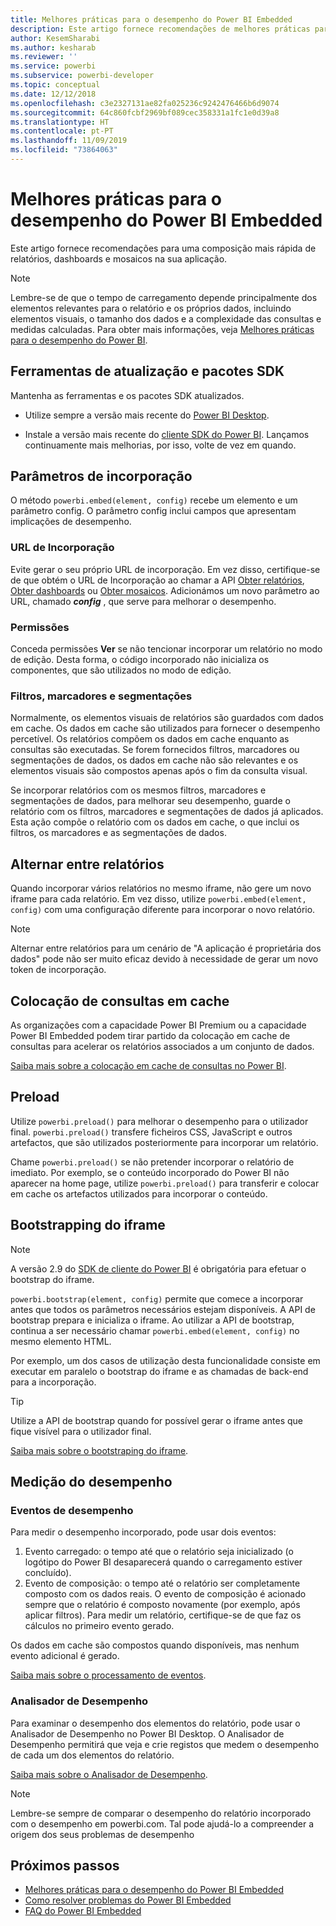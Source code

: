 ```yaml
---
title: Melhores práticas para o desempenho do Power BI Embedded
description: Este artigo fornece recomendações de melhores práticas para a análise incorporada
author: KesemSharabi
ms.author: kesharab
ms.reviewer: ''
ms.service: powerbi
ms.subservice: powerbi-developer
ms.topic: conceptual
ms.date: 12/12/2018
ms.openlocfilehash: c3e2327131ae82fa025236c9242476466b6d9074
ms.sourcegitcommit: 64c860fcbf2969bf089cec358331a1fc1e0d39a8
ms.translationtype: HT
ms.contentlocale: pt-PT
ms.lasthandoff: 11/09/2019
ms.locfileid: "73864063"
---
```

# <a name="power-bi-embedded-performance-best-practices"></a>Melhores práticas para o desempenho do Power BI Embedded

Este artigo fornece recomendações para uma composição mais rápida de relatórios, dashboards e mosaicos na sua aplicação.

> [!Note]
> Lembre-se de que o tempo de carregamento depende principalmente dos elementos relevantes para o relatório e os próprios dados, incluindo elementos visuais, o tamanho dos dados e a complexidade das consultas e medidas calculadas. Para obter mais informações, veja [Melhores práticas para o desempenho do Power BI](../power-bi-reports-performance.md).

## <a name="update-tools-and-sdk-packages"></a>Ferramentas de atualização e pacotes SDK

Mantenha as ferramentas e os pacotes SDK atualizados.

* Utilize sempre a versão mais recente do [Power BI Desktop](https://powerbi.microsoft.com/desktop/).

* Instale a versão mais recente do [cliente SDK do Power BI](https://github.com/Microsoft/PowerBI-JavaScript). Lançamos continuamente mais melhorias, por isso, volte de vez em quando.

## <a name="embed-parameters"></a>Parâmetros de incorporação

O método `powerbi.embed(element, config)` recebe um elemento e um parâmetro config. O parâmetro config inclui campos que apresentam implicações de desempenho.

### <a name="embed-url"></a>URL de Incorporação

Evite gerar o seu próprio URL de incorporação. Em vez disso, certifique-se de que obtém o URL de Incorporação ao chamar a API [Obter relatórios](/rest/api/power-bi/reports/getreportsingroup), [Obter dashboards](/rest/api/power-bi/dashboards/getdashboardsingroup) ou [Obter mosaicos](/rest/api/power-bi/dashboards/gettilesingroup). Adicionámos um novo parâmetro ao URL, chamado **_config_** , que serve para melhorar o desempenho.

### <a name="permissions"></a>Permissões

Conceda permissões **Ver** se não tencionar incorporar um relatório no modo de edição. Desta forma, o código incorporado não inicializa os componentes, que são utilizados no modo de edição.

### <a name="filters-bookmarks-and-slicers"></a>Filtros, marcadores e segmentações

Normalmente, os elementos visuais de relatórios são guardados com dados em cache. Os dados em cache são utilizados para fornecer o desempenho percetível. Os relatórios compõem os dados em cache enquanto as consultas são executadas. Se forem fornecidos filtros, marcadores ou segmentações de dados, os dados em cache não são relevantes e os elementos visuais são compostos apenas após o fim da consulta visual.

Se incorporar relatórios com os mesmos filtros, marcadores e segmentações de dados, para melhorar seu desempenho, guarde o relatório com os filtros, marcadores e segmentações de dados já aplicados. Esta ação compõe o relatório com os dados em cache, o que inclui os filtros, os marcadores e as segmentações de dados.

## <a name="switching-between-reports"></a>Alternar entre relatórios

Quando incorporar vários relatórios no mesmo iframe, não gere um novo iframe para cada relatório. Em vez disso, utilize `powerbi.embed(element, config)` com uma configuração diferente para incorporar o novo relatório.

> [!NOTE]
> Alternar entre relatórios para um cenário de "A aplicação é proprietária dos dados" pode não ser muito eficaz devido à necessidade de gerar um novo token de incorporação.

## <a name="query-caching"></a>Colocação de consultas em cache

As organizações com a capacidade Power BI Premium ou a capacidade Power BI Embedded podem tirar partido da colocação em cache de consultas para acelerar os relatórios associados a um conjunto de dados.

[Saiba mais sobre a colocação em cache de consultas no Power BI](../power-bi-query-caching.md).

## <a name="preload"></a>Preload

Utilize `powerbi.preload()` para melhorar o desempenho para o utilizador final. `powerbi.preload()` transfere ficheiros CSS, JavaScript e outros artefactos, que são utilizados posteriormente para incorporar um relatório.

Chame `powerbi.preload()` se não pretender incorporar o relatório de imediato. Por exemplo, se o conteúdo incorporado do Power BI não aparecer na home page, utilize `powerbi.preload()` para transferir e colocar em cache os artefactos utilizados para incorporar o conteúdo.

## <a name="bootstrapping-the-iframe"></a>Bootstrapping do iframe

> [!NOTE]
> A versão 2.9 do [SDK de cliente do Power BI](https://github.com/Microsoft/PowerBI-JavaScript) é obrigatória para efetuar o bootstrap do iframe.

`powerbi.bootstrap(element, config)` permite que comece a incorporar antes que todos os parâmetros necessários estejam disponíveis. A API de bootstrap prepara e inicializa o iframe.
Ao utilizar a API de bootstrap, continua a ser necessário chamar `powerbi.embed(element, config)` no mesmo elemento HTML.

Por exemplo, um dos casos de utilização desta funcionalidade consiste em executar em paralelo o bootstrap do iframe e as chamadas de back-end para a incorporação.
> [!TIP]
> Utilize a API de bootstrap quando for possível gerar o iframe antes que fique visível para o utilizador final.

[Saiba mais sobre o bootstraping do iframe](https://github.com/Microsoft/PowerBI-JavaScript/wiki/Bootstrap-For-Better-Performance).

## <a name="measure-performance"></a>Medição do desempenho

### <a name="performance-events"></a>Eventos de desempenho

Para medir o desempenho incorporado, pode usar dois eventos:

1. Evento carregado: o tempo até que o relatório seja inicializado (o logótipo do Power BI desaparecerá quando o carregamento estiver concluído).
2. Evento de composição: o tempo até o relatório ser completamente composto com os dados reais. O evento de composição é acionado sempre que o relatório é composto novamente (por exemplo, após aplicar filtros). Para medir um relatório, certifique-se de que faz os cálculos no primeiro evento gerado.

Os dados em cache são compostos quando disponíveis, mas nenhum evento adicional é gerado.

[Saiba mais sobre o processamento de eventos](https://github.com/Microsoft/PowerBI-JavaScript/wiki/Handling-Events).

### <a name="performance-analyzer"></a>Analisador de Desempenho

Para examinar o desempenho dos elementos do relatório, pode usar o Analisador de Desempenho no Power BI Desktop.
O Analisador de Desempenho permitirá que veja e crie registos que medem o desempenho de cada um dos elementos do relatório.

[Saiba mais sobre o Analisador de Desempenho](../desktop-performance-analyzer.md).

> [!NOTE]
> Lembre-se sempre de comparar o desempenho do relatório incorporado com o desempenho em powerbi.com. Tal pode ajudá-lo a compreender a origem dos seus problemas de desempenho

## <a name="next-steps"></a>Próximos passos

* [Melhores práticas para o desempenho do Power BI Embedded](../power-bi-reports-performance.md)
* [Como resolver problemas do Power BI Embedded](embedded-troubleshoot.md)
* [FAQ do Power BI Embedded](embedded-faq.md)

